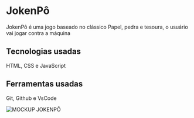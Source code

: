 <h1>JokenPô</h1>

<p>JokenPô é uma jogo baseado no clássico Papel, pedra e tesoura, o usuário vai jogar contra a máquina</p>

<h2>Tecnologias usadas</h2>

<p>HTML, CSS e JavaScript</p>

<h2>Ferramentas usadas</h2>

<p>Git, Github e VsCode</p>

![MOCKUP JOKENPÔ](https://github.com/OseiasAbraoBarbosa/PROJETO-JOKENP-/assets/148599807/50cad82e-2f25-4ee1-8614-c32fe2a41854)
